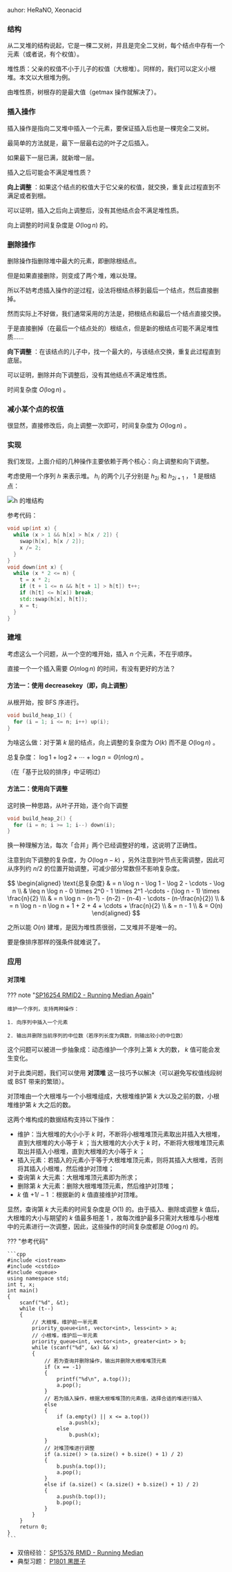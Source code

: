 auhor: HeRaNO, Xeonacid

### 结构

从二叉堆的结构说起，它是一棵二叉树，并且是完全二叉树，每个结点中存有一个元素（或者说，有个权值）。

堆性质：父亲的权值不小于儿子的权值（大根堆）。同样的，我们可以定义小根堆。本文以大根堆为例。

由堆性质，树根存的是最大值（getmax 操作就解决了）。

### 插入操作

插入操作是指向二叉堆中插入一个元素，要保证插入后也是一棵完全二叉树。

最简单的方法就是，最下一层最右边的叶子之后插入。

如果最下一层已满，就新增一层。

插入之后可能会不满足堆性质？

 **向上调整** ：如果这个结点的权值大于它父亲的权值，就交换，重复此过程直到不满足或者到根。

可以证明，插入之后向上调整后，没有其他结点会不满足堆性质。

向上调整的时间复杂度是 $O(\log n)$ 的。

### 删除操作

删除操作指删除堆中最大的元素，即删除根结点。

但是如果直接删除，则变成了两个堆，难以处理。

所以不妨考虑插入操作的逆过程，设法将根结点移到最后一个结点，然后直接删掉。

然而实际上不好做，我们通常采用的方法是，把根结点和最后一个结点直接交换。

于是直接删掉（在最后一个结点处的）根结点，但是新的根结点可能不满足堆性质……

 **向下调整** ：在该结点的儿子中，找一个最大的，与该结点交换，重复此过程直到底层。

可以证明，删除并向下调整后，没有其他结点不满足堆性质。

时间复杂度 $O(\log n)$ 。

### 减小某个点的权值

很显然，直接修改后，向上调整一次即可，时间复杂度为 $O(\log n)$ 。

### 实现

我们发现，上面介绍的几种操作主要依赖于两个核心：向上调整和向下调整。

考虑使用一个序列 $h$ 来表示堆。 $h_i$ 的两个儿子分别是 $h_{2i}$ 和 $h_{2i+1}$ ， $1$ 是根结点：

![h 的堆结构](./images/binary-heap1.png)

参考代码：

```cpp
void up(int x) {
  while (x > 1 && h[x] > h[x / 2]) {
    swap(h[x], h[x / 2]);
    x /= 2;
  }
}
void down(int x) {
  while (x * 2 <= n) {
    t = x * 2;
    if (t + 1 <= n && h[t + 1] > h[t]) t++;
    if (h[t] <= h[x]) break;
    std::swap(h[x], h[t]);
    x = t;
  }
}
```

### 建堆

考虑这么一个问题，从一个空的堆开始，插入 $n$ 个元素，不在乎顺序。

直接一个一个插入需要 $O(n \log n)$ 的时间，有没有更好的方法？

#### 方法一：使用 decreasekey（即，向上调整）

从根开始，按 BFS 序进行。

```cpp
void build_heap_1() {
  for (i = 1; i <= n; i++) up(i);
}
```

为啥这么做：对于第 $k$ 层的结点，向上调整的复杂度为 $O(k)$ 而不是 $O(\log n)$ 。

总复杂度： $\log 1 + \log 2 + \cdots + \log n = \Theta(n \log n)$ 。

（在「基于比较的排序」中证明过）

#### 方法二：使用向下调整

这时换一种思路，从叶子开始，逐个向下调整

```cpp
void build_heap_2() {
  for (i = n; i >= 1; i--) down(i);
}
```

换一种理解方法，每次「合并」两个已经调整好的堆，这说明了正确性。

注意到向下调整的复杂度，为 $O(\log n - k)$ ，另外注意到叶节点无需调整，因此可从序列约 $n/2$ 的位置开始调整，可减少部分常数但不影响复杂度。

$$
\begin{aligned}
\text{总复杂度} & = n \log n - \log 1 - \log 2 - \cdots - \log n \\
& \leq n \log n - 0 \times 2^0 - 1 \times 2^1 -\cdots - (\log n - 1) \times \frac{n}{2} \\\
& = n \log n - (n-1) - (n-2) - (n-4) - \cdots - (n-\frac{n}{2}) \\
& = n \log n - n \log n + 1 + 2 + 4 + \cdots + \frac{n}{2} \\
& = n - 1 \\ &  = O(n)
\end{aligned}
$$

之所以能 $O(n)$ 建堆，是因为堆性质很弱，二叉堆并不是唯一的。

要是像排序那样的强条件就难说了。

### 应用

#### 对顶堆

??? note "[SP16254 RMID2 - Running Median Again](https://www.luogu.com.cn/problem/SP16254)"

    维护一个序列，支持两种操作：

    1. 向序列中插入一个元素

    2. 输出并删除当前序列的中位数（若序列长度为偶数，则输出较小的中位数）

这个问题可以被进一步抽象成：动态维护一个序列上第 $k$ 大的数， $k$ 值可能会发生变化。

对于此类问题，我们可以使用 **对顶堆** 这一技巧予以解决（可以避免写权值线段树或 BST 带来的繁琐）。

对顶堆由一个大根堆与一个小根堆组成，大根堆维护第 $k$ 大以及之前的数，小根堆维护第 $k$ 大之后的数。

这两个堆构成的数据结构支持以下操作：

- 维护：当大根堆的大小小于 $k$ 时，不断将小根堆堆顶元素取出并插入大根堆，直到大根堆的大小等于 $k$ ；当大根堆的大小大于 $k$ 时，不断将大根堆堆顶元素取出并插入小根堆，直到大根堆的大小等于 $k$ ；
- 插入元素：若插入的元素小于等于大根堆堆顶元素，则将其插入大根堆，否则将其插入小根堆，然后维护对顶堆；
- 查询第 $k$ 大元素：大根堆堆顶元素即为所求；
- 删除第 $k$ 大元素：删除大根堆堆顶元素，然后维护对顶堆；
-  $k$ 值 $+1/-1$ ：根据新的 $k$ 值直接维护对顶堆。

显然，查询第 $k$ 大元素的时间复杂度是 $O(1)$ 的。由于插入、删除或调整 $k$ 值后，大根堆的大小与期望的 $k$ 值最多相差 $1$ ，故每次维护最多只需对大根堆与小根堆中的元素进行一次调整，因此，这些操作的时间复杂度都是 $O(\log n)$ 的。

??? "参考代码"

    ```cpp
    #include <iostream>
    #include <cstdio>
    #include <queue>
    using namespace std;
    int t, x;
    int main()
    {
        scanf("%d", &t);
        while (t--)
        {
            // 大根堆，维护前一半元素
            priority_queue<int, vector<int>, less<int> > a;
            // 小根堆，维护后一半元素
            priority_queue<int, vector<int>, greater<int> > b;
            while (scanf("%d", &x) && x)
            {
                // 若为查询并删除操作，输出并删除大根堆堆顶元素
                if (x == -1)
                {
                    printf("%d\n", a.top());
                    a.pop();
                }
                // 若为插入操作，根据大根堆堆顶的元素值，选择合适的堆进行插入
                else
                {
                    if (a.empty() || x <= a.top())
                        a.push(x);
                    else
                        b.push(x);
                }
                // 对堆顶堆进行调整
                if (a.size() > (a.size() + b.size() + 1) / 2)
                {
                    b.push(a.top());
                    a.pop();
                }
                else if (a.size() < (a.size() + b.size() + 1) / 2)
                {
                    a.push(b.top());
                    b.pop();
                }
            } 
        }
    	return 0;
    }
    ```

- 双倍经验： [SP15376 RMID - Running Median](https://www.luogu.com.cn/problem/SP15376) 
- 典型习题： [P1801 黑匣子](https://www.luogu.com.cn/problem/P1801) 
